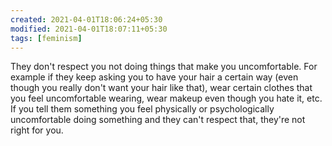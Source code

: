 ```yaml
---
created: 2021-04-01T18:06:24+05:30
modified: 2021-04-01T18:07:11+05:30
tags: [feminism]
---
```


 They don't respect you not doing things that make you uncomfortable. For example if they keep asking you to have your hair a certain way (even though you really don't want your hair like that), wear certain clothes that you feel uncomfortable wearing, wear makeup even though you hate it, etc. If you tell them something you feel physically or psychologically uncomfortable doing something and they can't respect that, they're not right for you. 
